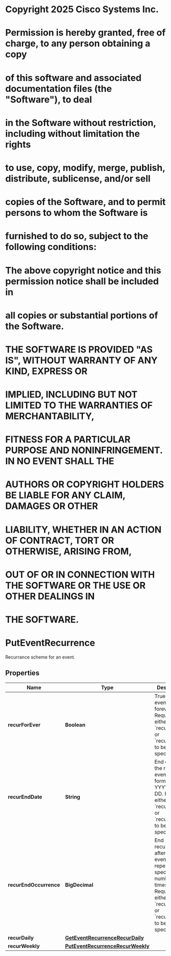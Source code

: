<!--  Copyright 2025 Cisco Systems Inc.

Permission is hereby granted, free of charge, to any person obtaining a copy
of this software and associated documentation files (the "Software"), to deal
in the Software without restriction, including without limitation the rights
to use, copy, modify, merge, publish, distribute, sublicense, and/or sell
copies of the Software, and to permit persons to whom the Software is
furnished to do so, subject to the following conditions:

The above copyright notice and this permission notice shall be included in
all copies or substantial portions of the Software.

THE SOFTWARE IS PROVIDED "AS IS", WITHOUT WARRANTY OF ANY KIND, EXPRESS OR
IMPLIED, INCLUDING BUT NOT LIMITED TO THE WARRANTIES OF MERCHANTABILITY,
FITNESS FOR A PARTICULAR PURPOSE AND NONINFRINGEMENT. IN NO EVENT SHALL THE
AUTHORS OR COPYRIGHT HOLDERS BE LIABLE FOR ANY CLAIM, DAMAGES OR OTHER
LIABILITY, WHETHER IN AN ACTION OF CONTRACT, TORT OR OTHERWISE, ARISING FROM,
OUT OF OR IN CONNECTION WITH THE SOFTWARE OR THE USE OR OTHER DEALINGS IN
THE SOFTWARE.-->
# Copyright 2025 Cisco Systems Inc.
#
# Permission is hereby granted, free of charge, to any person obtaining a copy
# of this software and associated documentation files (the "Software"), to deal
# in the Software without restriction, including without limitation the rights
# to use, copy, modify, merge, publish, distribute, sublicense, and/or sell
# copies of the Software, and to permit persons to whom the Software is
# furnished to do so, subject to the following conditions:
#
# The above copyright notice and this permission notice shall be included in
# all copies or substantial portions of the Software.
#
# THE SOFTWARE IS PROVIDED "AS IS", WITHOUT WARRANTY OF ANY KIND, EXPRESS OR
# IMPLIED, INCLUDING BUT NOT LIMITED TO THE WARRANTIES OF MERCHANTABILITY,
# FITNESS FOR A PARTICULAR PURPOSE AND NONINFRINGEMENT. IN NO EVENT SHALL THE
# AUTHORS OR COPYRIGHT HOLDERS BE LIABLE FOR ANY CLAIM, DAMAGES OR OTHER
# LIABILITY, WHETHER IN AN ACTION OF CONTRACT, TORT OR OTHERWISE, ARISING FROM,
# OUT OF OR IN CONNECTION WITH THE SOFTWARE OR THE USE OR OTHER DEALINGS IN
# THE SOFTWARE.



# PutEventRecurrence

Recurrance scheme for an event.

## Properties

| Name | Type | Description | Notes |
|------------ | ------------- | ------------- | -------------|
|**recurForEver** | **Boolean** | True if the event repeats forever. Requires either &#x60;recurDaily&#x60; or &#x60;recurWeekly&#x60; to be specified. |  [optional] |
|**recurEndDate** | **String** | End date for the recurring event in the format of YYYY-MM-DD. Requires either &#x60;recurDaily&#x60; or &#x60;recurWeekly&#x60; to be specified. |  [optional] |
|**recurEndOccurrence** | **BigDecimal** | End recurrence after the event has repeated the specified number of times. Requires either &#x60;recurDaily&#x60; or &#x60;recurWeekly&#x60; to be specified. |  [optional] |
|**recurDaily** | [**GetEventRecurrenceRecurDaily**](GetEventRecurrenceRecurDaily.md) |  |  [optional] |
|**recurWeekly** | [**PutEventRecurrenceRecurWeekly**](PutEventRecurrenceRecurWeekly.md) |  |  [optional] |



